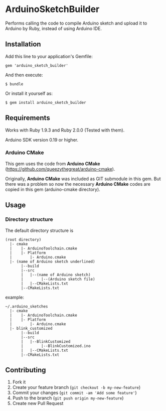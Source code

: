 # ArduinoSketchBuilder

Performs calling the code to compile Arduino sketch and upload it to Arduino
by Ruby, instead of using Arduino IDE.

## Installation

Add this line to your application's Gemfile:

    gem 'arduino_sketch_builder'

And then execute:

    $ bundle

Or install it yourself as:

    $ gem install arduino_sketch_builder

## Requirements

Works with Ruby 1.9.3 and Ruby 2.0.0 (Tested with them). 

Arduino SDK version 0.19 or higher. 

### Arduino CMake

This gem uses the code from **Arduino CMake** (https://github.com/queezythegreat/arduino-cmake). 

Originally, **Arduino CMake** was included as GIT submodule in this gem. 
But there was a problem so now the necessary **Arduino CMake** codes are copied in this gem (arduino-cmake directory). 

## Usage

### Directory structure

The default directory structure is 

    (root directory)
      |- cmake
      |    |- ArduinoToolchain.cmake
      |    |- Platform
      |        |- Arduino.cmake  
      |- (name of Arduino sketch underlined)
           |--build
           |--src
           |   |--(name of Arduino sketch)
           |        |--(Arduino sketch file)
           |   |--CMakeLists.txt
           |--CMakeLists.txt  

example:

    ~/.arduino_sketches  
      |- cmake
      |    |- ArduinoToolchain.cmake
      |    |- Platform
      |        |- Arduino.cmake  
      |- blink_customized
           |--build
           |--src
           |   |--BlinkCustomized
           |        |--BlinkCustomized.ino
           |   |--CMakeLists.txt
           |--CMakeLists.txt      

## Contributing

1. Fork it
2. Create your feature branch (`git checkout -b my-new-feature`)
3. Commit your changes (`git commit -am 'Add some feature'`)
4. Push to the branch (`git push origin my-new-feature`)
5. Create new Pull Request
